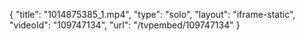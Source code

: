 {
    "title": "1014875385_1.mp4",
    "type": "solo",
    "layout": "iframe-static",
    "videoId": "109747134",
    "url": "\/tvpembed\/109747134"
}